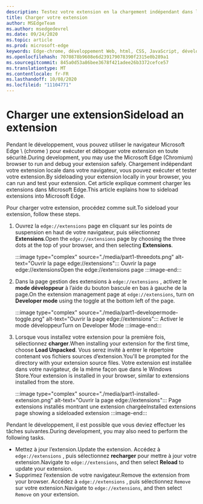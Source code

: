 ```yaml
---
description: Testez votre extension en la chargement indépendant dans le navigateur
title: Charger votre extension
author: MSEdgeTeam
ms.author: msedgedevrel
ms.date: 09/24/2020
ms.topic: article
ms.prod: microsoft-edge
keywords: Edge-chrome, développement Web, html, CSS, JavaScript, développeur, extensions
ms.openlocfilehash: 7070878b9608e6d239179078390f2315e0b289a1
ms.sourcegitcommit: 845a0d53a86bee3678f421adee26b3372cefce57
ms.translationtype: MT
ms.contentlocale: fr-FR
ms.lasthandoff: 10/08/2020
ms.locfileid: "11104771"
---
```

# <span data-ttu-id="f5e9a-104">Charger une extension</span><span class="sxs-lookup"><span data-stu-id="f5e9a-104">Sideload an extension</span></span>

<span data-ttu-id="f5e9a-105">Pendant le développement, vous pouvez utiliser le navigateur Microsoft Edge \ (chrome \) pour exécuter et déboguer votre extension en toute sécurité.</span><span class="sxs-lookup"><span data-stu-id="f5e9a-105">During development, you may use the Microsoft Edge \(Chromium\) browser to run and debug your extension safely.</span></span> <span data-ttu-id="f5e9a-106">Chargement indépendant votre extension locale dans votre navigateur, vous pouvez exécuter et tester votre extension.</span><span class="sxs-lookup"><span data-stu-id="f5e9a-106">By sideloading your extension locally in your browser, you can run and test your extension.</span></span> <span data-ttu-id="f5e9a-107">Cet article explique comment charger les extensions dans Microsoft Edge.</span><span class="sxs-lookup"><span data-stu-id="f5e9a-107">This article explains how to sideload extensions into Microsoft Edge.</span></span>

<span data-ttu-id="f5e9a-108">Pour charger votre extension, procédez comme suit.</span><span class="sxs-lookup"><span data-stu-id="f5e9a-108">To sideload your extension, follow these steps.</span></span>

1.  <span data-ttu-id="f5e9a-109">Ouvrez la `edge://extensions` page en cliquant sur les points de suspension en haut de votre navigateur, puis sélectionnez **Extensions**.</span><span class="sxs-lookup"><span data-stu-id="f5e9a-109">Open the `edge://extensions` page by choosing the three dots at the top of your browser, and then selecting **Extensions**.</span></span>

       :::image type="complex" source="./media/part1-threedots.png" alt-text="Ouvrir la page edge://extensions":::
          <span data-ttu-id="f5e9a-111">Ouvrir la page edge://extensions</span><span class="sxs-lookup"><span data-stu-id="f5e9a-111">Open the edge://extensions page</span></span> :::image-end:::

1.  <span data-ttu-id="f5e9a-112">Dans la page gestion des extensions à `edge://extensions` , activez le **mode développeur** à l’aide du bouton bascule en bas à gauche de la page.</span><span class="sxs-lookup"><span data-stu-id="f5e9a-112">On the extension management page at `edge://extensions`, turn on **Developer mode** using the toggle at the bottom left of the page.</span></span>

       :::image type="complex" source="./media/part1-developermode-toggle.png" alt-text="Ouvrir la page edge://extensions":::
          <span data-ttu-id="f5e9a-114">Activer le mode développeur</span><span class="sxs-lookup"><span data-stu-id="f5e9a-114">Turn on Developer Mode</span></span> :::image-end:::

1.  <span data-ttu-id="f5e9a-115">Lorsque vous installez votre extension pour la première fois, sélectionnez **charger**.</span><span class="sxs-lookup"><span data-stu-id="f5e9a-115">When installing your extension for the first time, choose **Load Unpacked**.</span></span>  <span data-ttu-id="f5e9a-116">Vous serez invité à entrer le répertoire contenant vos fichiers sources d’extension.</span><span class="sxs-lookup"><span data-stu-id="f5e9a-116">You'll be prompted for the directory with your extension source files.</span></span>  <span data-ttu-id="f5e9a-117">Votre extension est installée dans votre navigateur, de la même façon que dans le Windows Store.</span><span class="sxs-lookup"><span data-stu-id="f5e9a-117">Your extension is installed in your browser, similar to extensions installed from the store.</span></span>  

       :::image type="complex" source="./media/part1-installed-extension.png" alt-text="Ouvrir la page edge://extensions":::
          <span data-ttu-id="f5e9a-119">Page extensions installés montrant une extension chargée</span><span class="sxs-lookup"><span data-stu-id="f5e9a-119">Installed extensions page showing a sideloaded extension</span></span> :::image-end:::

<span data-ttu-id="f5e9a-120">Pendant le développement, il est possible que vous deviez effectuer les tâches suivantes.</span><span class="sxs-lookup"><span data-stu-id="f5e9a-120">During development, you may also need to perform the following tasks.</span></span>
* <span data-ttu-id="f5e9a-121">Mettez à jour l’extension.</span><span class="sxs-lookup"><span data-stu-id="f5e9a-121">Update the extension.</span></span> <span data-ttu-id="f5e9a-122">Accédez à `edge://extensions` , puis sélectionnez **recharger** pour mettre à jour votre extension.</span><span class="sxs-lookup"><span data-stu-id="f5e9a-122">Navigate to `edge://extensions`, and then select **Reload** to update your extension.</span></span>  
* <span data-ttu-id="f5e9a-123">Supprimez l’extension de votre navigateur.</span><span class="sxs-lookup"><span data-stu-id="f5e9a-123">Remove the extension from your browser.</span></span> <span data-ttu-id="f5e9a-124">Accédez à `edge://extensions` , puis sélectionnez `Remove` sur votre extension.</span><span class="sxs-lookup"><span data-stu-id="f5e9a-124">Navigate to `edge://extensions`, and then select `Remove` on your extension.</span></span>